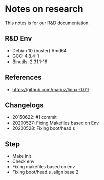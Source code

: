 # Notes on research

This notes is for our R&D documentation.

## R&D Env

* Debian 10 (buster) Amd64
* GCC: 4.8.4-1
* Binutils: 2.31.1-16

## References

* https://github.com/mariuz/linux-0.01/

## Changelogs

* 20150622: #1 commit
* 20200527: Fixing Makefiles based on Env
* 20200528: Fixing boot/head.s

## Step

* Make init
* Check env
* Fixing makefiles based on env
* Fixing boot/head.s .align base 2


